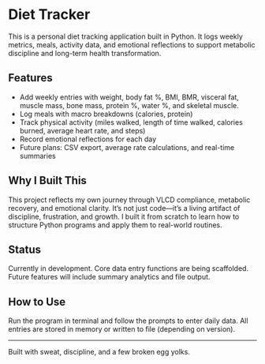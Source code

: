 # Diet Tracker

This is a personal diet tracking application built in Python. It logs weekly metrics, meals, activity data, and emotional reflections to support metabolic discipline and long-term health transformation.

## Features

- Add weekly entries with weight, body fat %, BMI, BMR, visceral fat, muscle mass, bone mass, protein %, water %, and skeletal muscle.
- Log meals with macro breakdowns (calories, protein)
- Track physical activity (miles walked, length of time walked, calories burned, average heart rate, and steps)
- Record emotional reflections for each day
- Future plans: CSV export, average rate calculations, and real-time summaries

## Why I Built This

This project reflects my own journey through VLCD compliance, metabolic recovery, and emotional clarity. It’s not just code—it’s a living artifact of discipline, frustration, and growth. I built it from scratch to learn how to structure Python programs and apply them to real-world routines.

## Status

Currently in development. Core data entry functions are being scaffolded. Future features will include summary analytics and file output.

## How to Use

Run the program in terminal and follow the prompts to enter daily data. All entries are stored in memory or written to file (depending on version).

---

Built with sweat, discipline, and a few broken egg yolks.
